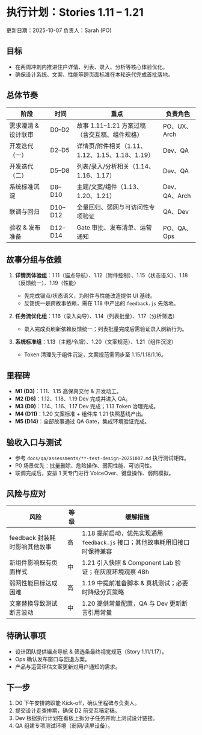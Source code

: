 # 执行计划：Stories 1.11 – 1.21

更新日期：2025-10-07
负责人：Sarah (PO)

## 目标

- 在两周冲刺内推进住户详情、列表、录入、分析等核心体验优化。
- 确保设计系统、文案、性能等跨页面标准在本轮迭代完成首批落地。

## 总体节奏

| 阶段 | 时间 | 重点 | 负责角色 |
| ---- | ---- | ---- | -------- |
| 需求澄清 & 设计联审 | D0–D2 | 故事 1.11–1.21 方案过稿（含交互稿、组件规格） | PO、UX、Arch |
| 开发迭代（一） | D2–D5 | 详情页/附件相关（1.11、1.12、1.15、1.18、1.19） | Dev、QA |
| 开发迭代（二） | D5–D8 | 列表/录入/分析相关（1.14、1.16、1.17） | Dev、QA |
| 系统标准沉淀 | D8–D10 | 主题/文案/组件（1.13、1.20、1.21） | Dev、QA、Arch |
| 联调与回归 | D10–D12 | 全量回归、弱网与可访问性专项验证 | QA、Dev |
| 验收 & 发布准备 | D12–D14 | Gate 审批、发布清单、运营通知 | PO、QA、Ops |

## 故事分组与依赖

1. **详情页体验组**：1.11（锚点导航）、1.12（附件控制）、1.15（状态语义）、1.18（反馈统一）、1.19（性能）
   - 先完成锚点/状态语义，为附件与性能改造提供 UI 基线。
   - 反馈统一是跨故事依赖，需在 1.18 中产出的 `feedback.js` 先落地。

2. **任务流优化组**：1.16（录入向导）、1.14（列表批量）、1.17（分析筛选）
   - 录入完成页刷新依赖反馈统一；列表批量完成后需验证录入刷新行为。

3. **系统标准组**：1.13（主题/令牌）、1.20（文案规范）、1.21（组件沉淀）
   - Token 清理先于组件沉淀，文案规范需同步至 1.15/1.18/1.16。

## 里程碑

- **M1 (D3)**：1.11、1.15 高保真交付 & 开发动工。
- **M2 (D6)**：1.12、1.18、1.19 Dev 完成并进入 QA。
- **M3 (D9)**：1.14、1.16、1.17 Dev 完成；1.13 Token 治理完成。
- **M4 (D11)**：1.20 文案标准 + 组件库 1.21 快照基线产出。
- **M5 (D14)**：全部故事通过 QA Gate，集成环境验证完成。

## 验收入口与测试

- 参考 `docs/qa/assessments/**-test-design-20251007.md` 执行测试矩阵。
- P0 场景优先：批量删除、危险操作、弱网性能、可访问性。
- 联调完成后，安排 1 天专门进行 VoiceOver、键盘操作、弱网模拟。

## 风险与应对

| 风险 | 等级 | 缓解措施 |
| ---- | ---- | -------- |
| feedback 封装耗时影响其他故事 | 高 | 1.18 提前启动，优先实现通用 `feedback.js` 接口；其他故事耗用旧接口时保持兼容 |
| 新组件影响既有页面样式 | 中 | 1.21 引入快照 & Component Lab 验证；在灰度环境观察 48h |
| 弱网性能目标达成困难 | 高 | 1.19 中提前准备脚本 & 真机测试；必要时降级分页策略 |
| 文案替换导致测试断言波动 | 中 | 1.20 提供常量配置，QA 与 Dev 更新断言引用常量 |

## 待确认事项

- 设计团队提供锚点导航 & 筛选条最终视觉规范（Story 1.11/1.17）。
- Ops 确认发布窗口与回退方案。
- 产品与运营评估文案更新对用户通知的需求。

## 下一步

1. D0 下午安排跨职能 Kick-off，确认里程碑与负责人。
2. 提交设计走查排期，确保 D2 前交互稿定稿。
3. Dev 根据执行计划在看板上拆分子任务并附上测试设计链接。
4. QA 组建专项测试环境（弱网/读屏设备）。

